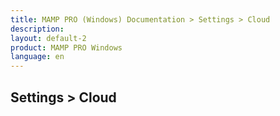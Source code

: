 ```yaml
---
title: MAMP PRO (Windows) Documentation > Settings > Cloud
description: 
layout: default-2
product: MAMP PRO Windows
language: en
---
```


## Settings > Cloud
